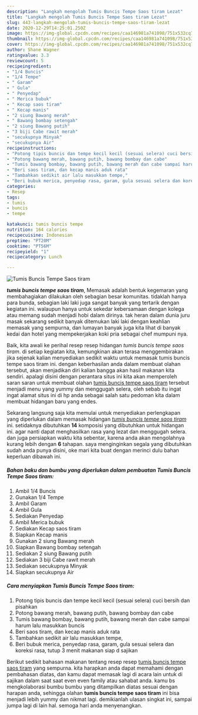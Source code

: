 ```yaml
---
description: "Langkah mengolah Tumis Buncis Tempe Saos tiram Lezat"
title: "Langkah mengolah Tumis Buncis Tempe Saos tiram Lezat"
slug: 443-langkah-mengolah-tumis-buncis-tempe-saos-tiram-lezat
date: 2020-12-29T14:25:01.250Z
image: https://img-global.cpcdn.com/recipes/caa146981a741098/751x532cq70/tumis-buncis-tempe-saos-tiram-foto-resep-utama.jpg
thumbnail: https://img-global.cpcdn.com/recipes/caa146981a741098/751x532cq70/tumis-buncis-tempe-saos-tiram-foto-resep-utama.jpg
cover: https://img-global.cpcdn.com/recipes/caa146981a741098/751x532cq70/tumis-buncis-tempe-saos-tiram-foto-resep-utama.jpg
author: Shane Wagner
ratingvalue: 3.3
reviewcount: 5
recipeingredient:
- "1/4 Buncis"
- "1/4 Tempe"
- " Garam"
- " Gula"
- " Penyedap"
- " Merica bubuk"
- " Kecap saos tiram"
- " Kecap manis"
- "2 siung Bawang merah"
- " Bawang bombay setengah"
- "2 siung Bawang putih"
- "3 biji Cabe rawit merah"
- "secukupnya Minyak"
- "secukupnya Air"
recipeinstructions:
- "Potong tipis buncis dan tempe kecil kecil (sesuai selera) cuci bersih dan pisahkan"
- "Potong bawang merah, bawang putih, bawang bombay dan cabe"
- "Tumis bawang bombay, bawang putih, bawang merah dan cabe sampai harum lalu masukkan buncis"
- "Beri saos tiram, dan kecap manis aduk rata"
- "Tambahkan sedikit air lalu masukkan tempe,"
- "Beri bubuk merica, penyedap rasa, garam, gula sesuai selera dan koreksi rasa, tutup 3 menit makanan siap d sajikan"
categories:
- Resep
tags:
- tumis
- buncis
- tempe

katakunci: tumis buncis tempe 
nutrition: 164 calories
recipecuisine: Indonesian
preptime: "PT20M"
cooktime: "PT56M"
recipeyield: "1"
recipecategory: Lunch

---
```



![Tumis Buncis Tempe Saos tiram](https://img-global.cpcdn.com/recipes/caa146981a741098/751x532cq70/tumis-buncis-tempe-saos-tiram-foto-resep-utama.jpg)

<b><i>tumis buncis tempe saos tiram</i></b>, Memasak adalah bentuk kegemaran yang membahagiakan dilakukan oleh sebagian besar komunitas. tidaklah hanya para bunda, sebagian laki laki juga sangat banyak yang tertarik dengan kegiatan ini. walaupun hanya untuk sekedar kebersamaan dengan kolega atau memang sudah menjadi hobi dalam dirinya. tak heran dalam dunia juru masak sekarang sedikit banyak ditemukan laki laki dengan keahlian memasak yang sempurna, dan lumayan banyak juga kita lihat di banyak kedai dan hotel yang mempekerjakan koki pria sebagai chef mumpuni nya.

Baik, kita awali ke perihal resep resep hidangan <i>tumis buncis tempe saos tiram</i>. di setiap kegiatan kita, kemungkinan akan terasa menggembirakan jika sejenak kalian menyediakan sedikit waktu untuk memasak tumis buncis tempe saos tiram ini. dengan keberhasilan anda dalam membuat olahan tersebut, akan menjadikan diri kalian bangga akan hasil makanan kita sendiri. apalagi disini dengan perantara situs ini kita akan memperoleh saran saran untuk membuat olahan <u>tumis buncis tempe saos tiram</u> tersebut menjadi menu yang yummy dan menggugah selera, oleh sebab itu ingat ingat alamat situs ini di hp anda sebagai salah satu pedoman kita dalam membuat hidangan baru yang endes.




Sekarang langsung saja kita memulai untuk menyediakan perlengkapan yang diperlukan dalam memasak hidangan <u><i>tumis buncis tempe saos tiram</i></u> ini. setidaknya dibutuhkan <b>14</b> komposisi yang dibutuhkan untuk hidangan ini. agar nanti dapat menghasilkan rasa yang lezat dan menggugah selera. dan juga persiapkan waktu kita sebentar, karena anda akan mengolahnya kurang lebih dengan <b>6</b> tahapan. saya menginginkan segala yang dibutuhkan sudah anda punya disini, oke mari kita buat dengan merinci dulu bahan keperluan dibawah ini.

<!--inarticleads1-->

##### Bahan baku dan bumbu yang diperlukan dalam pembuatan Tumis Buncis Tempe Saos tiram:

1. Ambil 1/4 Buncis
1. Gunakan 1/4 Tempe
1. Ambil  Garam
1. Ambil  Gula
1. Sediakan  Penyedap
1. Ambil  Merica bubuk
1. Sediakan  Kecap saos tiram
1. Siapkan  Kecap manis
1. Gunakan 2 siung Bawang merah
1. Siapkan  Bawang bombay setengah
1. Sediakan 2 siung Bawang putih
1. Sediakan 3 biji Cabe rawit merah
1. Sediakan secukupnya Minyak
1. Siapkan secukupnya Air




<!--inarticleads2-->

##### Cara menyiapkan Tumis Buncis Tempe Saos tiram:

1. Potong tipis buncis dan tempe kecil kecil (sesuai selera) cuci bersih dan pisahkan
1. Potong bawang merah, bawang putih, bawang bombay dan cabe
1. Tumis bawang bombay, bawang putih, bawang merah dan cabe sampai harum lalu masukkan buncis
1. Beri saos tiram, dan kecap manis aduk rata
1. Tambahkan sedikit air lalu masukkan tempe,
1. Beri bubuk merica, penyedap rasa, garam, gula sesuai selera dan koreksi rasa, tutup 3 menit makanan siap d sajikan




Berikut sedikit bahasan makanan tentang resep resep <u>tumis buncis tempe saos tiram</u> yang sempurna. kita harapkan anda dapat memahami dengan pembahasan diatas, dan kamu dapat memasak lagi di acara lain untuk di sajikan dalam saat saat even even family atau sahabat anda. kamu bs mengkolaborasi bumbu bumbu yang ditampilkan diatas sesuai dengan harapan anda, sehingga olahan <b>tumis buncis tempe saos tiram</b> ini bisa menjadi lebih yummy dan nikmat lagi. demikianlah ulasan singkat ini, sampai jumpa lagi di lain hal. semoga hari anda menyenangkan.

